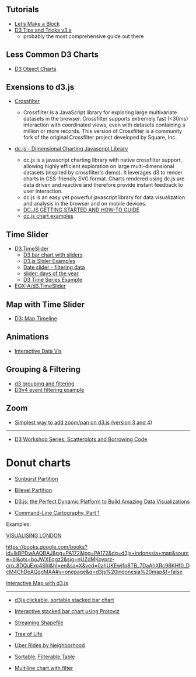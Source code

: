 
## Tutorials

* [Let’s Make a Block](https://bost.ocks.org/mike/block/)
* [D3 Tips and Tricks v3.x](https://leanpub.com/D3-Tips-and-Tricks/read)
    - probably the most comprehensive guide out there


## Less Common D3 Charts

- [D3 Object Charts](https://www.npmjs.com/package/d3-object-charts)

## Exensions to d3.js

* [Crossfilter](http://crossfilter.github.io/crossfilter/)
    - Crossfilter is a JavaScript library for exploring large multivariate datasets in the browser. Crossfilter supports extremely fast (<30ms) interaction with coordinated views, even with datasets containing a million or more records. This version of Crossfilter is a community fork of the original Crossfilter project developed by Square, Inc.

* [dc.js - Dimensional Charting Javascript Library](http://dc-js.github.io/dc.js/)
   - dc.js is a javascript charting library with native crossfilter support, allowing highly efficient exploration on large multi-dimensional datasets (inspired by crossfilter's demo). It leverages d3 to render charts in CSS-friendly SVG format. Charts rendered using dc.js are data driven and reactive and therefore provide instant feedback to user interaction.
   - dc.js is an easy yet powerful javascript library for data visualization and analysis in the browser and on mobile devices.
   - [DC.JS GETTING STARTED AND HOW-TO GUIDE](http://dc-js.github.io/dc.js/docs/stock.html)
   - [dc.js chart examples](http://bl.ocks.org/d3noob/6584483)



## Time Slider

* [D3.TimeSlider](https://www.npmjs.com/package/D3.TimeSlider)
    - [D3 bar chart with sliders](https://codepen.io/DougManuel/full/avRyMg)
    - [D3.js Slider Examples](https://codepen.io/rbanning/pen/mPqEdR)
    - [Date slider - filtering data](https://bl.ocks.org/officeofjane/9b9e606e9876e34385cc4aeab188ed73)
    - [slider: days of the year](http://bl.ocks.org/zanarmstrong/ddff7cd0b1220bc68a58)
    - [D3 Time Series Example](https://codepen.io/rbanning/pen/mPqEdR)
* [EOX-A/d3.TimeSlider](https://github.com/EOX-A/d3.TimeSlider)


## Map with Time Slider

* [D3: Map Timeline](http://bl.ocks.org/cmdoptesc/fc0e318ce7992bed7ca8)

## Animations

* [Interactive Data Vis](http://arnicas.github.io/interactive-vis-course/Week13/)

## Grouping & Filtering

* [d3 grouping and filtering](http://bl.ocks.org/guykr-stratoscale/f21a02f2c83c927c2913)
* [D3v4 event filtering example](http://emptypipes.org/2017/04/18/d3-event-filtering/)


## Zoom

* [Simplest way to add zoom/pan on d3.js (version 3 and 4)](https://coderwall.com/p/psogia/simplest-way-to-add-zoom-pan-on-d3-js)


---

* [D3 Workshop Series: Scatterplots and Borrowing Code](http://duspviz.mit.edu/d3-workshop/scatterplots-and-more/)


# Donut charts
* [Sunburst Partition](https://bl.ocks.org/mbostock/4063423)
* [Bilevel Partition](https://bl.ocks.org/mbostock/5944371)

* [D3.js: the Perfect Dynamic Platform to Build Amazing Data Visualizations](https://hackernoon.com/d3-js-the-perfect-dynamic-platform-to-build-amazing-data-visualizations-ebe930f0648f)

* [Command-Line Cartography, Part 1](https://medium.com/@mbostock/command-line-cartography-part-1-897aa8f8ca2c)

Examples:

[VISUALISING LONDON](http://alexander-brett.co.uk/2016/06/01/Visualising-London.html)


https://books.google.com/books?id=lkBPDwAAQBAJ&pg=PA172&lpg=PA172&dq=d3js+indonesia+map&source=bl&ots=boJWXEqgz2&sig=nUZdMKoyprz-crp_8DQuExo4ShI&hl=en&sa=X&ved=0ahUKEwjfp8TB_7DaAhXRc98KHf0_DcM4ChDoAQgoMAA#v=onepage&q=d3js%20indonesia%20map&f=false

[Interactive Map with d3.js](http://www.tnoda.com/blog/2013-12-07)


---

* [d3js clickable, sortable stacked bar chart](http://bl.ocks.org/KatiRG/f7d064cd9c3efbc3c360)
* [Interactive stacked bar chart using Protoviz](https://bl.ocks.org/ckuijjer/f2411940bd9047f4bfc3713a1e3bd25d)

* [Streaming Shapefile](https://bl.ocks.org/mbostock/2dd741099154a4da55a7db31fd96a892)
* [Tree of Life](https://bl.ocks.org/mbostock/c034d66572fd6bd6815a)
* [Uber Rides by Neighborhood](https://bost.ocks.org/mike/uberdata/)

* [Sortable, Filterable Table](http://bl.ocks.org/dhoboy/1ac430a7ca883e7a8c09)
* [Multiline chart with filter](http://bl.ocks.org/fabiomainardi/cf1233873ea5e7bc899b)
